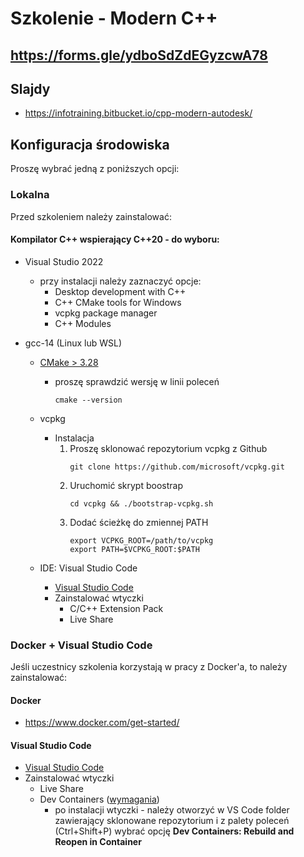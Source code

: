 # Szkolenie - Modern C++ #

## https://forms.gle/ydboSdZdEGyzcwA78

## Slajdy

* https://infotraining.bitbucket.io/cpp-modern-autodesk/

## Konfiguracja środowiska

Proszę wybrać jedną z poniższych opcji:

### Lokalna

Przed szkoleniem należy zainstalować:

#### Kompilator C++ wspierający C++20 - do wyboru:
  * Visual Studio 2022
    * przy instalacji należy zaznaczyć opcje:
      * Desktop development with C++
      * C++ CMake tools for Windows
      * vcpkg package manager
      * C++ Modules

  * gcc-14 (Linux lub WSL)
    * [CMake > 3.28](https://cmake.org/)
      * proszę sprawdzić wersję w linii poleceń        
  
        ```
        cmake --version
        ```

    * vcpkg
      * Instalacja
        1. Proszę sklonować repozytorium vcpkg z Github
           ```
           git clone https://github.com/microsoft/vcpkg.git
           ```
        2. Uruchomić skrypt boostrap
           ```
           cd vcpkg && ./bootstrap-vcpkg.sh
           ```
        3. Dodać ścieżkę do zmiennej PATH
           ```
           export VCPKG_ROOT=/path/to/vcpkg
           export PATH=$VCPKG_ROOT:$PATH
           ```
      
    * IDE: Visual Studio Code
      * [Visual Studio Code](https://code.visualstudio.com/)
      * Zainstalować wtyczki
        * C/C++ Extension Pack
        * Live Share

### Docker + Visual Studio Code

Jeśli uczestnicy szkolenia korzystają w pracy z Docker'a, to należy zainstalować:

#### Docker
* https://www.docker.com/get-started/

#### Visual Studio Code

* [Visual Studio Code](https://code.visualstudio.com/)
* Zainstalować wtyczki
  * Live Share
  * Dev Containers ([wymagania](https://code.visualstudio.com/docs/devcontainers/containers#_system-requirements))
    * po instalacji wtyczki - należy otworzyć w VS Code folder zawierający sklonowane repozytorium i z palety poleceń (Ctrl+Shift+P) wybrać opcję **Dev Containers: Rebuild and Reopen in Container**
